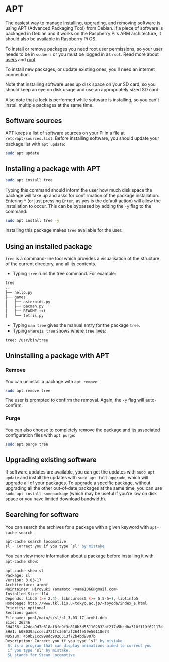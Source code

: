 # APT

The easiest way to manage installing, upgrading, and removing software is using APT (Advanced Packaging Tool) from Debian. If a piece of software is packaged in Debian and it works on the Raspberry Pi's ARM architecture, it should also be available in Raspberry Pi OS.

To install or remove packages you need root user permissions, so your user needs to be in `sudoers` or you must be logged in as `root`. Read more about [users](../usage/users.md) and [root](../usage/root.md).

To install new packages, or update existing ones, you'll need an internet connection.

Note that installing software uses up disk space on your SD card, so you should keep an eye on disk usage and use an appropriately sized SD card.

Also note that a lock is performed while software is installing, so you can't install multiple packages at the same time.

## Software sources

APT keeps a list of software sources on your Pi in a file at `/etc/apt/sources.list`. Before installing software, you should update your package list with `apt update`:

```bash
sudo apt update
```

## Installing a package with APT

```bash
sudo apt install tree
```

Typing this command should inform the user how much disk space the package will take up and asks for confirmation of the package installation. Entering `Y` (or just pressing `Enter`, as yes is the default action) will allow the installation to occur. This can be bypassed by adding the `-y` flag to the command:

```bash
sudo apt install tree -y
```

Installing this package makes `tree` available for the user.

## Using an installed package

`tree` is a command-line tool which provides a visualisation of the structure of the current directory, and all its contents.

- Typing `tree` runs the tree command. For example:

```bash
tree
..
├── hello.py
├── games
│   ├── asteroids.py
│   ├── pacman.py
│   ├── README.txt
│   └── tetris.py

```

- Typing `man tree` gives the manual entry for the package `tree`.
- Typing `whereis tree` shows where `tree` lives:

```bash
tree: /usr/bin/tree
```

## Uninstalling a package with APT

### Remove

You can uninstall a package with `apt remove`:

```bash
sudo apt remove tree
```

The user is prompted to confirm the removal. Again, the `-y` flag will auto-confirm.

### Purge

You can also choose to completely remove the package and its associated configuration files with `apt purge`:

```bash
sudo apt purge tree
```

## Upgrading existing software

If software updates are available, you can get the updates with `sudo apt update` and install the updates with `sudo apt full-upgrade`, which will upgrade all of your packages. To upgrade a specific package, without upgrading all the other out-of-date packages at the same time, you can use `sudo apt install somepackage` (which may be useful if you're low on disk space or you have limited download bandwidth).

## Searching for software

You can search the archives for a package with a given keyword with `apt-cache search`:

```bash
apt-cache search locomotive
sl - Correct you if you type `sl' by mistake
```

You can view more information about a package before installing it with `apt-cache show`:

```bash
apt-cache show sl
Package: sl
Version: 3.03-17
Architecture: armhf
Maintainer: Hiroyuki Yamamoto <yama1066@gmail.com>
Installed-Size: 114
Depends: libc6 (>= 2.4), libncurses5 (>= 5.5-5~), libtinfo5
Homepage: http://www.tkl.iis.u-tokyo.ac.jp/~toyoda/index_e.html
Priority: optional
Section: games
Filename: pool/main/s/sl/sl_3.03-17_armhf.deb
Size: 26246
SHA256: 42dea9d7c618af8fe9f3c810b3d551102832bf217a5bcdba310f119f62117dfb
SHA1: b08039acccecd721fc3e6faf264fe59e56118e74
MD5sum: 450b21cc998dc9026313f72b4bd9807b
Description: Correct you if you type `sl' by mistake
 Sl is a program that can display animations aimed to correct you
 if you type 'sl' by mistake.
 SL stands for Steam Locomotive.
```
